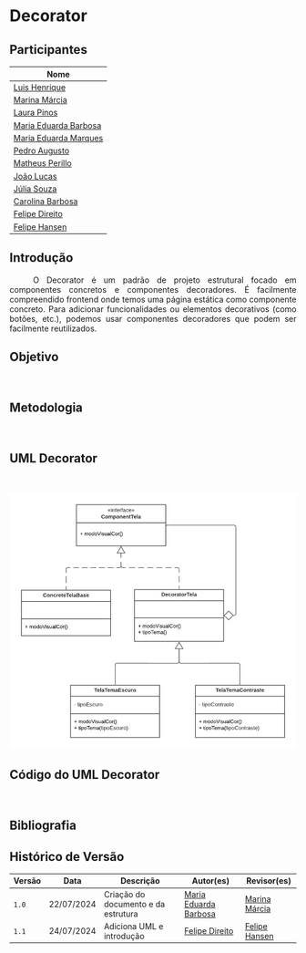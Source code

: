 # Decorator

## Participantes

| Nome                                                        |
| ----------------------------------------------------------- |
| [Luis Henrique](https://github.com/luishenrrique)           |
| [Marina Márcia](https://github.com/The-Boss-Nina)           |
| [Laura Pinos](https://github.com/laurapinos)                |
| [Maria Eduarda Barbosa](https://github.com/Madu01)          |
| [Maria Eduarda Marques](https://github.com/EduardaSMarques) |
| [Pedro Augusto](https://github.com/PedroSiq)                |
| [Matheus Perillo](https://github.com/MatheusPerillo)        |
| [João Lucas](https://github.com/Jlmsousa)                   |
| [Júlia Souza](https://github.com/JuliaSSouza)               |
| [Carolina Barbosa](https://github.com/CarolinaBarb)         |
| [Felipe Direito](https://github.com/FelipeDireito)          |
| [Felipe Hansen](https://github.com/FHansen98)               |

## **Introdução**

<p align="justify">
&emsp;&emsp; O Decorator é um padrão de projeto estrutural focado em componentes concretos e componentes decoradores. É facilmente compreendido frontend onde temos uma página estática como componente concreto. Para adicionar funcionalidades ou elementos decorativos (como botões, etc.), podemos usar componentes decoradores que podem ser facilmente reutilizados.
</p>

## **Objetivo**

<p align="justify">
&emsp;&emsp; 
</p>

## **Metodologia**

<p align="justify">
&emsp;&emsp;
</p>

## **UML Decorator**

<p align="justify">
&emsp;&emsp;
</p>

![decorator](./img/diag-estrutural-decorator.jpeg)

## **Código do UML Decorator**

<p align="justify">
&emsp;&emsp;
</p>

## **Bibliografia**

> 

## **Histórico de Versão**

| Versão | Data       | Descrição            | Autor(es)                                           | Revisor(es) |
| ------ | ---------- | -------------------- | --------------------------------------------------- | ----------- |
| `1.0`  | 22/07/2024 | Criação do documento e da estrutura | [Maria Eduarda Barbosa](https://github.com/Madu01) |    [Marina Márcia](https://github.com/The-Boss-Nina)       |
| `1.1`| 24/07/2024 | Adiciona UML e introdução | [Felipe Direito](https://github.com/FelipeDireito)  |  [Felipe Hansen](https://github.com/FHansen98)  |